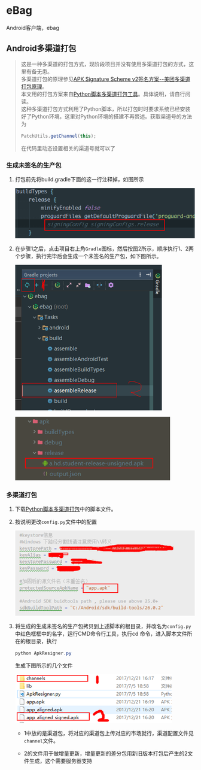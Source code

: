 # eBag

Android客户端，ebag

## Android多渠道打包

> 这是一种多渠道的打包方式，现阶段项目并没有使用多渠道打包的方式，这里有备无患。   
> 多渠道打包的原理参见[APK Signature Scheme v2签名方案--美团多渠道打包原理](https://tech.meituan.com/android-apk-v2-signature-scheme.html)。    
> 本文用的打包方案来自[Python脚本多渠道打包工具](https://github.com/Jay-Goo/ProtectedApkResignerForWalle)。具体说明，请自行阅读。    
> 这种多渠道打包方式利用了Python脚本，所以打包时时要求系统已经安装好了Python环境，这里对Python环境的搭建不再赘述。获取渠道号的方法为
> ```Java
> PatchUtils.getChannel(this);
> ```
> 在代码里动态设置相关的渠道号就可以了

### 生成未签名的生产包

1. 打包前先将build.gradle下面的这一行注释掉，如图所示

    ![注销](image/img1.png)

2. 在步骤1之后，点击项目右上角`Gradle`图标，然后按图2所示，顺序执行1、2两个步骤，执行完毕后会生成一个未签名的生产包，如下图所示。

    ![打包](image/img2.png)

    ![未签名的生产包](image/img3.png)

### 多渠道打包

1. 下载[Python脚本多渠道打包](https://github.com/Jay-Goo/ProtectedApkResignerForWalle)中的脚本文件。

2. 按说明更改`config.py`文件中的配置

    ![配置](image/img4.png)

3. 将生成的生成未签名的生产包拷贝到上述脚本的根目录，并改名为`config.py`中红色框框中的名字，运行CMD命令行工具，执行cd 命令，进入脚本文件所在的根目录，执行

    ```Java
    python ApkResigner.py
    ```
    生成下图所示的几个文件

    ![渠道包](image/img5.png)

    - 1中放的是渠道包，将对应的渠道包上传对应的市场就行，渠道配置文件见`channel`文件。

    - 2的文件用于做增量更新，增量更新的差分包用新旧版本打包后产生的2文件生成，这个需要服务器支持